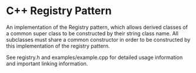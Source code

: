 # C++ Registry Pattern

An implementation of the Registry pattern, which allows derived classes of a common super class to be constructed by their string class name. All subclasses must share a common constructor in order to be constructed by this implementation of the registry pattern.

See registry.h and examples/example.cpp for detailed usage information and important linking information.
